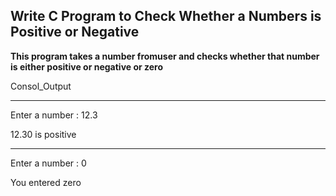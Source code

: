 ## **Write C Program to Check Whether a Numbers is Positive or Negative**

**This program takes a number fromuser and checks whether that number is either positive or negative or zero**

Consol_Output

---
Enter a number : 12.3

12.30 is positive

---
Enter a number : 0

You entered zero